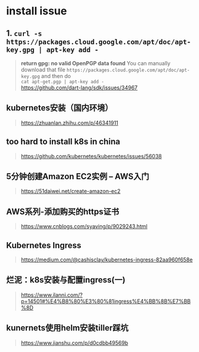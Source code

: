 # install issue

## 1. ```curl -s https://packages.cloud.google.com/apt/doc/apt-key.gpg | apt-key add - ```

>**return gpg: no valid OpenPGP data found**
>You can manually download that file ```https://packages.cloud.google.com/apt/doc/apt-key.gpg``` and then do        
`cat apt-get.pgp | apt-key add -`       
<https://github.com/dart-lang/sdk/issues/34967>

## kubernetes安装（国内环境）
><https://zhuanlan.zhihu.com/p/46341911>

## too hard to install k8s in china
><https://github.com/kubernetes/kubernetes/issues/56038>

## 5分钟创建Amazon EC2实例 – AWS入门
><https://51daiwei.net/create-amazon-ec2>

## AWS系列-添加购买的https证书
><https://www.cnblogs.com/syaving/p/9029243.html>

## Kubernetes Ingress
><https://medium.com/@cashisclay/kubernetes-ingress-82aa960f658e>

## 烂泥：k8s安装与配置ingress(一)
><https://www.ilanni.com/?p=14501#%E4%B8%80%E3%80%81ingress%E4%BB%8B%E7%BB%8D>

## kunernets使用helm安装tiller踩坑
><https://www.jianshu.com/p/d0cdbb49569b>